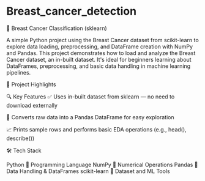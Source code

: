 # Breast_cancer_detection

🧠 Breast Cancer Classification (sklearn)

A simple Python project using the Breast Cancer dataset from scikit-learn to explore data loading, preprocessing, and DataFrame creation with NumPy and Pandas.
This project demonstrates how to load and analyze the Breast Cancer dataset, an in-built dataset. It's ideal for beginners learning about DataFrames, preprocessing, and basic data handling in machine learning pipelines.

📌 Project Highlights

🔍 Key Features
✅ Uses in-built dataset from sklearn — no need to download externally

🐼 Converts raw data into a Pandas DataFrame for easy exploration

📈 Prints sample rows and performs basic EDA operations (e.g., head(), describe())

🛠 Tech Stack

Python 🐍	Programming Language
NumPy 🔢	Numerical Operations
Pandas 🐼	Data Handling & DataFrames
scikit-learn 🤖	Dataset and ML Tools

